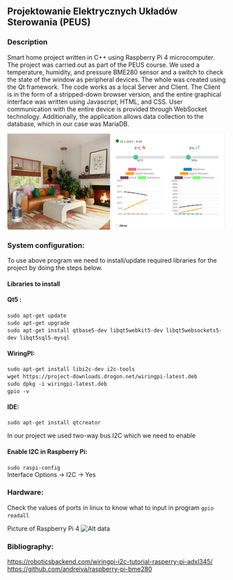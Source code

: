 ## Projektowanie Elektrycznych Układów Sterowania (PEUS)

### Description
Smart home project written in C++ using Raspberry Pi 4 microcomputer. The project was carried out as part of the PEUS course. We used a temperature, humidity, and pressure BME280 sensor and a switch to check the state of the window as peripheral devices. The whole was created using the Qt framework. The code works as a local Server and Client. The Client is in the form of a stripped-down browser version, and the entire graphical interface was written using Javascript, HTML, and CSS. User communication with the entire device is provided through WebSocket technology. Additionally, the application allows data collection to the database, which in our case was MariaDB.   
<p align="center">
  <img src="./Images/interface.png">
</p>

### System configuration:  
To use above program we need to install/update required libraries for the project by doing the steps below.

#### Libraries to install
#### Qt5 :
```sudo apt-get update```  
```sudo apt-get upgrade```  
```sudo apt-get install qtbase5-dev libqt5webkit5-dev libqt5websockets5-dev libqt5sql5-mysql```

#### WiringPI:    
```sudo apt-get install libi2c-dev i2c-tools```    
```wget https://project-downloads.drogon.net/wiringpi-latest.deb```    
```sudo dpkg -i wiringpi-latest.deb```  
```gpio -v```  

#### IDE:  
```sudo apt-get install qtcreator```  

In our project we used two-way bus I2C which we need to enable
#### Enable I2C in Raspberry Pi:   
```sudo raspi-config```    
Interface Options -> I2C -> Yes    

### Hardware:
Check the values of ports in linux to know what to input in program
```gpio readall```

Picture of Raspberry Pi 4
![Alt data](./Images/Zdjecie_portow_raspberry_PI_4.png)  

### Bibliography:
https://roboticsbackend.com/wiringpi-i2c-tutorial-rasperry-pi-adxl345/  
https://github.com/andreiva/raspberry-pi-bme280  
